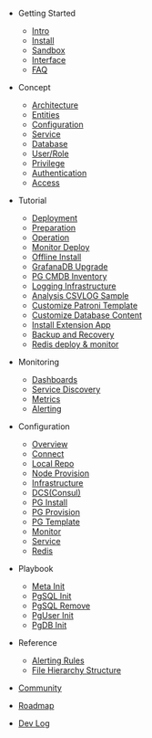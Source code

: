 - Getting Started
  - [Intro](s-intro.md)
  - [Install](s-install.md)
  - [Sandbox](s-sandbox.md)
  - [Interface](s-interface.md)
  - [FAQ](s-faq.md)

- Concept
  - [Architecture](c-arch.md)
  - [Entities](c-entity.md)
  - [Configuration](c-config.md)
  - [Service](c-service.md)
  - [Database](c-database.md)
  - [User/Role](c-user.md)
  - [Privilege](c-privilege.md)
  - [Authentication](c-auth.md)
  - [Access](c-access.md)

- Tutorial
  - [Deployment](t-deploy.md)
  - [Preparation](t-prepare.md)
  - [Operation](t-operation.md)
  - [Monitor Deploy](t-monly.md)
  - [Offline Install](t-offline.md)
  - [GrafanaDB Upgrade](t-grafana-upgrade.md)
  - [PG CMDB Inventory](t-cmdb.md)
  - [Logging Infrastructure](t-logging.md)
  - [Analysis CSVLOG Sample](t-log-analysis.md)
  - [Customize Patroni Template](t-patroni-template.md)
  - [Customize Database Content](v-pgsql-customize.md)
  - [Install Extension App](t-application.md)
  - [Backup and Recovery](t-backup.md)
  - [Redis deploy & monitor](t-redis.md)

- Monitoring
  - [Dashboards](m-dashboard.md)
  - [Service Discovery](m-discovery.md)
  - [Metrics](m-metric.md)
  - [Alerting](r-alert.md)

- Configuration
  - [Overview](v-config.md)
  - [Connect](v-connect.md)
  - [Local Repo](v-repo.md)
  - [Node Provision](v-node.md)
  - [Infrastructure](v-meta.md)
  - [DCS(Consul)](v-dcs.md)
  - [PG Install](v-pg-install.md)
  - [PG Provision](v-pg-provision.md)
  - [PG Template](v-pg-template.md)
  - [Monitor](v-monitor.md)
  - [Service](v-service.md)
  - [Redis](v-redis.md)

- Playbook
  - [Meta Init](p-infra.md)
  - [PgSQL Init](p-pgsql.md)
  - [PgSQL Remove](p-pgsql-remove.md)
  - [PgUser Init](p-pgsql-createuser.md)
  - [PgDB Init](p-pgsql-createdb.md)

- Reference
  - [Alerting Rules](r-alert.md)
  - [File Hierarchy Structure](r-fhs.md)

- [Community](community.md)
- [Roadmap](roadmap.md)
- [Dev Log](devlog.md)
